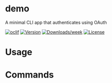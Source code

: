 demo
===============

A minimal CLI app that authenticates using OAuth

[![oclif](https://img.shields.io/badge/cli-oclif-brightgreen.svg)](https://oclif.io)
[![Version](https://img.shields.io/npm/v/@CLI-login/demo.svg)](https://npmjs.org/package/@CLI-login/demo)
[![Downloads/week](https://img.shields.io/npm/dw/@CLI-login/demo.svg)](https://npmjs.org/package/@CLI-login/demo)
[![License](https://img.shields.io/npm/l/@CLI-login/demo.svg)](https://github.com/CLI-login/demo/blob/master/package.json)

<!-- toc -->
# Usage
<!-- usage -->
# Commands
<!-- commands -->
